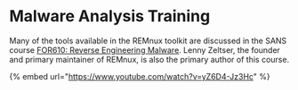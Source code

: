 # Malware Analysis Training

Many of the tools available in the REMnux toolkit are discussed in the SANS course [FOR610: Reverse Engineering Malware](https://sans.org/for610). Lenny Zeltser, the founder and primary maintainer of REMnux, is also the primary author of this course.

{% embed url="https://www.youtube.com/watch?v=yZ6D4-Jz3Hc" %}




